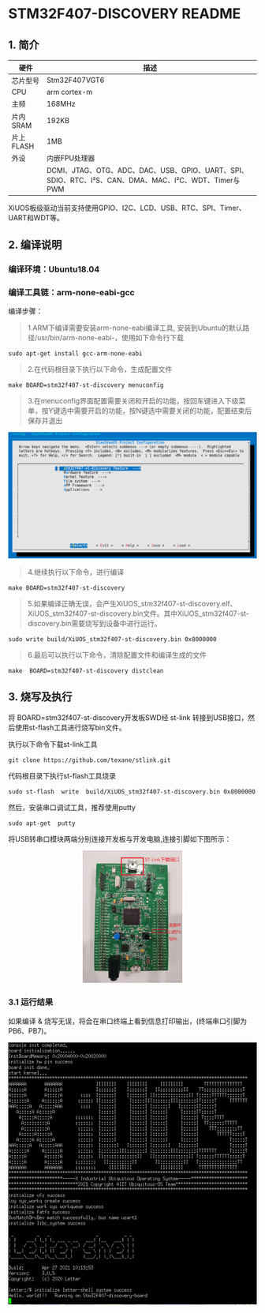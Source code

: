 # STM32F407-DISCOVERY README

## 1. 简介

| 硬件 | 描述 |
| -- | -- |
|芯片型号| Stm32F407VGT6|
|CPU|arm cortex-m|
|主频| 168MHz |
|片内SRAM| 192KB |
|片上FLASH| 1MB |
| 外设 | 内嵌FPU处理器 |
| | DCMI、JTAG、OTG、ADC、DAC、USB、GPIO、UART、SPI、SDIO、RTC、I²S、CAN、DMA、MAC、I²C、WDT、Timer与PWM |

XiUOS板级驱动当前支持使用GPIO、I2C、LCD、USB、RTC、SPI、Timer、UART和WDT等。

## 2. 编译说明

### 编译环境：Ubuntu18.04

### 编译工具链：arm-none-eabi-gcc

编译步骤：
>	1.ARM下编译需要安装arm-none-eabi编译工具, 安装到Ubuntu的默认路径/usr/bin/arm-none-eabi-，使用如下命令行下载
```
sudo apt-get install gcc-arm-none-eabi
```
>2.在代码根目录下执行以下命令，生成配置文件

```
make BOARD=stm32f407-st-discovery menuconfig
```
>3.在menuconfig界面配置需要关闭和开启的功能，按回车键进入下级菜单，按Y键选中需要开启的功能，按N键选中需要关闭的功能，配置结束后保存并退出

![img](menu.png )

>4.继续执行以下命令，进行编译
```
make BOARD=stm32f407-st-discovery
```
>5.如果编译正确无误，会产生XiUOS_stm32f407-st-discovery.elf、XiUOS_stm32f407-st-discovery.bin文件。其中XiUOS_stm32f407-st-discovery.bin需要烧写到设备中进行运行。
```
sudo write build/XiUOS_stm32f407-st-discovery.bin 0x8000000
```
>6.最后可以执行以下命令，清除配置文件和编译生成的文件
```
make  BOARD=stm32f407-st-discovery distclean
```

## 3. 烧写及执行

将 BOARD=stm32f407-st-discovery开发板SWD经 st-link 转接到USB接口，然后使用st-flash工具进行烧写bin文件。

执行以下命令下载st-link工具
```
git clone https://github.com/texane/stlink.git
```

代码根目录下执行st-flash工具烧录
```
sudo st-flash  write  build/XiUOS_stm32f407-st-discovery.bin 0x8000000
```
然后，安装串口调试工具，推荐使用putty
```
sudo apt-get  putty
```
将USB转串口模块两端分别连接开发板与开发电脑,连接引脚如下图所示：

<div align= "center"> 
<img src = load.jpg   width =40%>
  </div>

### 3.1 运行结果

如果编译 & 烧写无误，将会在串口终端上看到信息打印输出，(终端串口引脚为PB6、PB7)。

![img](shell.png )

